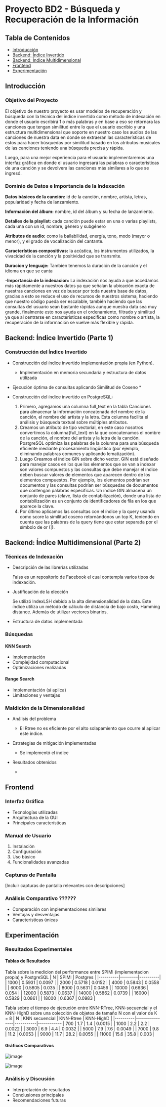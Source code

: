 # Proyecto BD2 - Búsqueda y Recuperación de la Información

## Tabla de Contenidos
- [Introducción](#introducción)
- [Backend: Índice Invertido](#backend-índice-invertido)
- [Backend: Índice Multidimensional](#backend-índice-multidimensional)
- [Frontend](#frontend)
- [Experimentación](#experimentación)

## Introducción
### Objetivo del Proyecto
El objetivo de nuestro proyecto es usar modelos de recuperación y búsqueda con la técnica del índice invertido como método de indexación en donde el usuario escribirá 1 o más palabras y en base a eso se retornara las canciones que tengan similitud entre lo que el usuario escribio y una estructura multidimensional que soporte en nuestro caso los audios de las canciones de nuestra data en donde se extraeran las características de estos para hacer búsquedas por similitud basado en los atributos musicales de las canciones teniendo una búsqueda precisa y rápida.

Luego, para una mejor experiencia para el usuario implementaremos una interfaz gráfica en donde el usuario ingresará las palabras o características de una canción y se devolvera las canciones más similares a lo que se ingresó.

### Dominio de Datos e Importancia de la Indexación
**Datos básicos de la canción:** id de la canción, nombre, artista, letras, popularidad y fecha de lanzamiento.

**Información del álbum:** nombre, id del álbum y su fecha de lanzamiento.

**Detalles de la playlist:** cada canción puede estar en una o varias playlists, cada una con un id, nombre, género y subgénero

**Atributos de audio:** como la bailabilidad, energía, tono, modo (mayor o menor), y el grado de vocalización del cantante.

**Características compositivas:** la acústica, los instrumentos utilizados, la vivacidad de la canción  y la positividad que se transmite.

**Duracion y lenguaje:** Tambien tenemos la duración de la canción y el idioma en que se canta


-**Importancia de la indexacion:** La indexación nos ayuda a que accedamos más rápidamente a nuestros datos ya que señalan la ubicación exacta de nuestras canciones en vez de buscar por toda nuestra base de datos, gracias a esto se reduce el uso de recursos de nuestros sistema, haciendo que nuestro código pueda ser escalable, también haciendo que las consultas del usuario sean bastante rápidas aunque nuestra data sea muy grande, finalmente esto nos ayuda en el ordenamiento, filtrado y similitud ya que al centrarse en características especificas como nombre o artista, la recuperación de la información se vuelve más flexible y rápida.

## Backend: Índice Invertido (Parte 1)

### Construcción del Índice Invertido
- Construcción del índice invertido implementación propia (en Python).
  * Implementación en memoria secundaria y estructura de datos utilizada

- Ejecución óptima de consultas aplicando Similitud de Coseno
  * 

- Construcción del índice invertido en PostgreSQL:
   1. Primero, agregamos una columna full_text en la tabla Canciones para almacenar la información concatenada del nombre de la canción, el nombre del artista y la letra. Esta columna facilita el análisis y búsqueda textual sobre múltiples atributos.
   2. Creamos un atributo de tipo vectorial, en este caso nosotros convertimos la columna(full_text) en la que concatenamos el nombre de la canción, el nombre del artista y la letra de la canción. PostgreSQL optimiza las palabras de la columna para una búsqueda eficiente mediante procesamiento lingüístico (por ejemplo, eliminando palabras comunes y aplicando lematización).
   3. Luego Creamos el índice GIN sobre dicho vector. GIN está diseñado para manejar casos en los que los elementos que se van a indexar son valores compuestos y las consultas que debe manejar el índice deben buscar valores de elementos que aparecen dentro de los elementos compuestos. Por ejemplo, los elementos podrían ser documentos y las consultas podrían ser búsquedas de documentos que contengan palabras específicas.
Un índice GIN almacena un conjunto de pares (clave, lista de contabilización), donde una lista de contabilización es un conjunto de identificadores de fila en los que aparece la clave.
   4. Por último aplicamos las consultas con el índice y la query usando como score la similitud coseno retornándonos un top K, teniendo en cuenta que las palabras de la query tiene que estar separada por el símbolo de or (|).

## Backend: Índice Multidimensional (Parte 2)

### Técnicas de Indexación
- Descripción de las librerías utilizadas

   Faiss es un repositorio de Facebook el cual contempla varios tipos de indexación. 

- Justificación de la elección

   Se utilizó IndexLSH debido a la alta dimensionalidad de la data. Este índice utiliza un método de cálculo de distancia de bajo costo, Hamming distance. Además de utilizar vectores binarios.

- Estructura de datos implementada

### Búsquedas
#### KNN Search
- Implementación
- Complejidad computacional
- Optimizaciones realizadas

#### Range Search
- Implementación (si aplica)
- Limitaciones y ventajas

### Maldición de la Dimensionalidad
- Análisis del problema

   * El Rtree no es eficiente por el alto solapamiento que ocurre al aplicar este índice.

- Estrategias de mitigación implementadas

   * Se implementó el índice 

- Resultados obtenidos

   * 

## Frontend

### Interfaz Gráfica
- Tecnologías utilizadas
- Arquitectura de la GUI
- Principales características

### Manual de Usuario
1. Instalación
2. Configuración
3. Uso básico
4. Funcionalidades avanzadas

### Capturas de Pantalla
[Incluir capturas de pantalla relevantes con descripciones]

### Análisis Comparativo ??????
- Comparación con implementaciones similares
- Ventajas y desventajas
- Características únicas

## Experimentación

### Resultados Experimentales
#### Tablas de Resultados
Tabla sobre la medicion del performance entre SPIMI (implementacion propia) y PostgreSQL
|    N     | SPIMI   | Postgres |
|----------|---------|----------|
| 1000     | 0.5931  | 0.0097   |
| 2000     | 0.5718  | 0.0152   |
| 4000     | 0.5843  | 0.0558   |
| 6000     | 0.5805  | 0.035    |
| 8000     | 0.5631  | 0.0456   |
| 10000    | 0.6636  | 0.054    |
| 12000    | 0.5873  | 0.0637   |
| 14000    | 0.5862  | 0.0739   |
| 16000    | 0.5829  | 0.0861   |
| 18000    | 0.6367  | 0.0983   |


Tabla sobre el tiempo de ejecución entre KNN-RTree, KNN-secuencial y el KNN-HighD sobre una colección de objetos de
tamaño N con el valor de K = 8
|    N     | KNN secuencial | KNN-Rtree | KNN-HighD |
|----------|----------------|-----------|------------
| 700      |      1.7       |    1.4    |   0.0015  | 
| 1000     |      2.2       |    2.2    |   0.0022  |
| 3000     |      6.9       |    4.4    |   0.0032  |
| 5000     |      7.9       |    7.6    |   0.0049  |
| 7000     |      9.8       |    11.2   |   0.0053  |
| 9000     |      11.7      |    28.2   |   0.0055  |
| 11000    |      15.6      |    35.8   |   0.003   |

#### Gráficos Comparativos
![image](https://github.com/user-attachments/assets/66f8eed6-7f25-48a9-9222-7a07cbdf6066)

![image](https://github.com/user-attachments/assets/b3c6fdc3-1509-4408-8992-ee29cb90cdc3)


### Análisis y Discusión
- Interpretación de resultados
- Conclusiones principales
- Recomendaciones futuras

